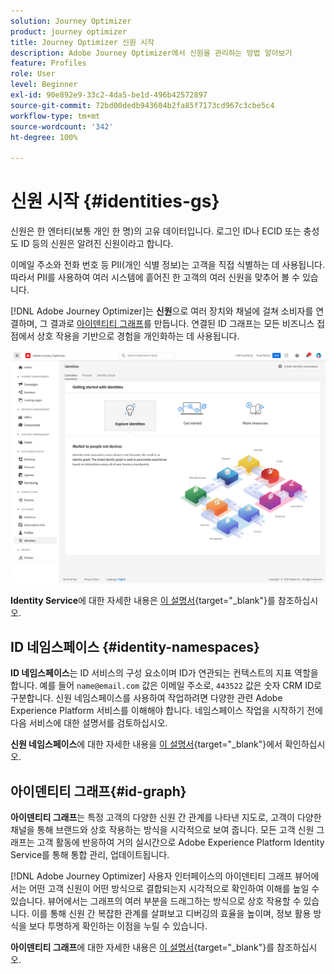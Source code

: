 ```yaml
---
solution: Journey Optimizer
product: journey optimizer
title: Journey Optimizer 신원 시작
description: Adobe Journey Optimizer에서 신원을 관리하는 방법 알아보기
feature: Profiles
role: User
level: Beginner
exl-id: 90e892e9-33c2-4da5-be1d-496b42572897
source-git-commit: 72bd00dedb943604b2fa85f7173cd967c3cbe5c4
workflow-type: tm+mt
source-wordcount: '342'
ht-degree: 100%

---
```


# 신원 시작 {#identities-gs}

신원은 한 엔터티(보통 개인 한 명)의 고유 데이터입니다. 로그인 ID나 ECID 또는 충성도 ID 등의 신원은 알려진 신원이라고 합니다.

이메일 주소와 전화 번호 등 PII(개인 식별 정보)는 고객을 직접 식별하는 데 사용됩니다. 따라서 PII를 사용하여 여러 시스템에 흩어진 한 고객의 여러 신원을 맞추어 볼 수 있습니다.

[!DNL Adobe Journey Optimizer]는 **신원**&#x200B;으로 여러 장치와 채널에 걸쳐 소비자를 연결하며, 그 결과로 [아이덴티티 그래프](#id-graph)를 만듭니다. 연결된 ID 그래프는 모든 비즈니스 접점에서 상호 작용을 기반으로 경험을 개인화하는 데 사용됩니다.

![](assets/identities-home.png)

**Identity Service**&#x200B;에 대한 자세한 내용은 [이 설명서](https://experienceleague.adobe.com/docs/experience-platform/identity/home.html?lang=ko){target="_blank"}를 참조하십시오.

## ID 네임스페이스 {#identity-namespaces}

**ID 네임스페이스**&#x200B;는 ID 서비스의 구성 요소이며 ID가 연관되는 컨텍스트의 지표 역할을 합니다. 예를 들어 `name@email.com` 값은 이메일 주소로, `443522` 값은 숫자 CRM ID로 구분합니다. 신원 네임스페이스를 사용하여 작업하려면 다양한 관련 Adobe Experience Platform 서비스를 이해해야 합니다. 네임스페이스 작업을 시작하기 전에 다음 서비스에 대한 설명서를 검토하십시오.

**신원 네임스페이스**&#x200B;에 대한 자세한 내용을 [이 설명서](https://experienceleague.adobe.com/docs/experience-platform/identity/namespaces.html?lang=ko){target="_blank"}에서 확인하십시오.

## 아이덴티티 그래프{#id-graph}

**아이덴티티 그래프**&#x200B;는 특정 고객의 다양한 신원 간 관계를 나타낸 지도로, 고객이 다양한 채널을 통해 브랜드와 상호 작용하는 방식을 시각적으로 보여 줍니다. 모든 고객 신원 그래프는 고객 활동에 반응하여 거의 실시간으로 Adobe Experience Platform Identity Service를 통해 통합 관리, 업데이트됩니다.

[!DNL Adobe Journey Optimizer] 사용자 인터페이스의 아이덴티티 그래프 뷰어에서는 어떤 고객 신원이 어떤 방식으로 결합되는지 시각적으로 확인하여 이해를 높일 수 있습니다. 뷰어에서는 그래프의 여러 부분을 드래그하는 방식으로 상호 작용할 수 있습니다. 이를 통해 신원 간 복잡한 관계를 살펴보고 디버깅의 효율을 높이며, 정보 활용 방식을 보다 투명하게 확인하는 이점을 누릴 수 있습니다.

**아이덴티티 그래프**&#x200B;에 대한 자세한 내용은 [이 설명서](https://experienceleague.adobe.com/docs/experience-platform/identity/ui/identity-graph-viewer.html?lang=ko){target="_blank"}를 참조하십시오.
